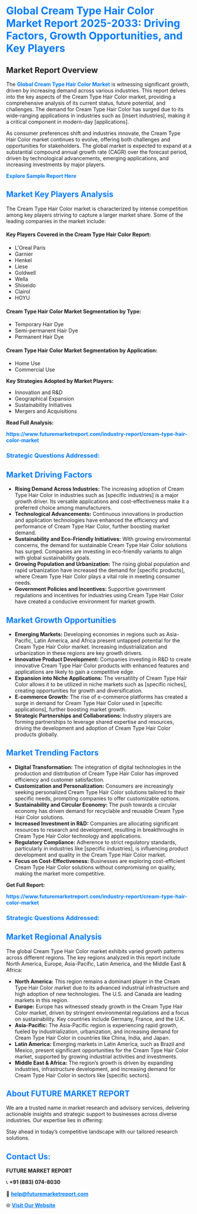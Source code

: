 <h1 style="color: #007BFF;">Global Cream Type Hair Color Market Report 2025-2033: Driving Factors, Growth Opportunities, and Key Players</h1>

<section id="overview">
<h2>Market Report Overview</h2>
<p>The <a href="https://www.futuremarketreport.com/industry-report/cream-type-hair-color-market" style="color: #007BFF; text-decoration: none;"><strong>Global Cream Type Hair Color Market</strong></a> is witnessing significant growth, driven by increasing demand across various industries. This report delves into the key aspects of the Cream Type Hair Color market, providing a comprehensive analysis of its current status, future potential, and challenges. The demand for Cream Type Hair Color has surged due to its wide-ranging applications in industries such as [insert industries], making it a critical component in modern-day [applications].</p>
<p>As consumer preferences shift and industries innovate, the Cream Type Hair Color market continues to evolve, offering both challenges and opportunities for stakeholders. The global market is expected to expand at a substantial compound annual growth rate (CAGR) over the forecast period, driven by technological advancements, emerging applications, and increasing investments by major players.</p>
</section>

<section id="overview">
<p><a href="https://www.futuremarketreport.com/request-sample/reportId=91453" style="color: #007BFF; text-decoration: none;"><strong>Explore Sample Report Here</strong></a></p>
</section>

<section id="key-players">
<h2 style="color: #007BFF;">Market Key Players Analysis</h2>
<p>The Cream Type Hair Color market is characterized by intense competition among key players striving to capture a larger market share. Some of the leading companies in the market include:</p>
<h4>Key Players Covered in the Cream Type Hair Color Report:</h4>
<ul><li>L&#039;Oreal Paris</li><li>Garnier</li><li>Henkel</li><li>Liese</li><li>Goldwell</li><li>Wella</li><li>Shiseido</li><li>Clairol</li><li>HOYU</li></ul>
<h4>Cream Type Hair Color Market Segmentation by Type:</h4>
<ul><li>Temporary Hair Dye</li><li>Semi-permanent Hair Dye</li><li>Permanent Hair Dye</li></ul>

<h4>Cream Type Hair Color Market Segmentation by Application:</h4>
<ul><li>Home Use</li><li>Commercial Use</li></ul>
<p><strong>Key Strategies Adopted by Market Players:</strong></p>
<ul>
<li>Innovation and R&D</li>
<li>Geographical Expansion</li>
<li>Sustainability Initiatives</li>
<li>Mergers and Acquisitions</li>
</ul>
</section>

<section>
<p><strong>Read Full Analysis: </strong></p><a href="https://www.futuremarketreport.com/industry-report/cream-type-hair-color-market" style="color: #007BFF; text-decoration: none;"><strong>https://www.futuremarketreport.com/industry-report/cream-type-hair-color-market</strong></a>
<h3 style="color: #007BFF;">Strategic Questions Addressed:</h3>
</section>

<section id="driving-factors">
<h2 style="color: #007BFF;">Market Driving Factors</h2>
<ul>
<li><strong>Rising Demand Across Industries:</strong> The increasing adoption of Cream Type Hair Color in industries such as [specific industries] is a major growth driver. Its versatile applications and cost-effectiveness make it a preferred choice among manufacturers.</li>
<li><strong>Technological Advancements:</strong> Continuous innovations in production and application technologies have enhanced the efficiency and performance of Cream Type Hair Color, further boosting market demand.</li>
<li><strong>Sustainability and Eco-Friendly Initiatives:</strong> With growing environmental concerns, the demand for sustainable Cream Type Hair Color solutions has surged. Companies are investing in eco-friendly variants to align with global sustainability goals.</li>
<li><strong>Growing Population and Urbanization:</strong> The rising global population and rapid urbanization have increased the demand for [specific products], where Cream Type Hair Color plays a vital role in meeting consumer needs.</li>
<li><strong>Government Policies and Incentives:</strong> Supportive government regulations and incentives for industries using Cream Type Hair Color have created a conducive environment for market growth.</li>
</ul>
</section>

<section id="growth-opportunities">
<h2 style="color: #007BFF;">Market Growth Opportunities</h2>
<ul>
<li><strong>Emerging Markets:</strong> Developing economies in regions such as Asia-Pacific, Latin America, and Africa present untapped potential for the Cream Type Hair Color market. Increasing industrialization and urbanization in these regions are key growth drivers.</li>
<li><strong>Innovative Product Development:</strong> Companies investing in R&D to create innovative Cream Type Hair Color products with enhanced features and applications are likely to gain a competitive edge.</li>
<li><strong>Expansion into Niche Applications:</strong> The versatility of Cream Type Hair Color allows it to be utilized in niche markets such as [specific niches], creating opportunities for growth and diversification.</li>
<li><strong>E-commerce Growth:</strong> The rise of e-commerce platforms has created a surge in demand for Cream Type Hair Color used in [specific applications], further boosting market growth.</li>
<li><strong>Strategic Partnerships and Collaborations:</strong> Industry players are forming partnerships to leverage shared expertise and resources, driving the development and adoption of Cream Type Hair Color products globally.</li>
</ul>
</section>

<section id="trending-factors">
<h2 style="color: #007BFF;">Market Trending Factors</h2>
<ul>
<li><strong>Digital Transformation:</strong> The integration of digital technologies in the production and distribution of Cream Type Hair Color has improved efficiency and customer satisfaction.</li>
<li><strong>Customization and Personalization:</strong> Consumers are increasingly seeking personalized Cream Type Hair Color solutions tailored to their specific needs, prompting companies to offer customizable options.</li>
<li><strong>Sustainability and Circular Economy:</strong> The push towards a circular economy has driven demand for recyclable and reusable Cream Type Hair Color solutions.</li>
<li><strong>Increased Investment in R&D:</strong> Companies are allocating significant resources to research and development, resulting in breakthroughs in Cream Type Hair Color technology and applications.</li>
<li><strong>Regulatory Compliance:</strong> Adherence to strict regulatory standards, particularly in industries like [specific industries], is influencing product development and quality in the Cream Type Hair Color market.</li>
<li><strong>Focus on Cost-Effectiveness:</strong> Businesses are exploring cost-efficient Cream Type Hair Color solutions without compromising on quality, making the market more competitive.</li>
</ul>
</section>

<section>
<p><strong>Get Full Report: </strong></p><a href="https://www.futuremarketreport.com/industry-report/cream-type-hair-color-market" style="color: #007BFF; text-decoration: none;"><strong>https://www.futuremarketreport.com/industry-report/cream-type-hair-color-market</strong></a>
<h3 style="color: #007BFF;">Strategic Questions Addressed:</h3>
</section>


<section id="regional-analysis">
<h2 style="color: #007BFF;">Market Regional Analysis</h2>
<p>The global Cream Type Hair Color market exhibits varied growth patterns across different regions. The key regions analyzed in this report include North America, Europe, Asia-Pacific, Latin America, and the Middle East & Africa:</p>
<ul>
<li><strong>North America:</strong> This region remains a dominant player in the Cream Type Hair Color market due to its advanced industrial infrastructure and high adoption of new technologies. The U.S. and Canada are leading markets in this region.</li>
<li><strong>Europe:</strong> Europe has witnessed steady growth in the Cream Type Hair Color market, driven by stringent environmental regulations and a focus on sustainability. Key countries include Germany, France, and the U.K.</li>
<li><strong>Asia-Pacific:</strong> The Asia-Pacific region is experiencing rapid growth, fueled by industrialization, urbanization, and increasing demand for Cream Type Hair Color in countries like China, India, and Japan.</li>
<li><strong>Latin America:</strong> Emerging markets in Latin America, such as Brazil and Mexico, present significant opportunities for the Cream Type Hair Color market, supported by growing industrial activities and investments.</li>
<li><strong>Middle East & Africa:</strong> The region’s growth is driven by expanding industries, infrastructure development, and increasing demand for Cream Type Hair Color in sectors like [specific sectors].</li>
</ul>
</section>

<footer>
<h2 style="color: #007BFF;">About FUTURE MARKET REPORT</h2>
<p>We are a trusted name in market research and advisory services, delivering actionable insights and strategic support to businesses across diverse industries. Our expertise lies in offering:</p>

<p>Stay ahead in today’s competitive landscape with our tailored research solutions.</p>

<h2 style="color: #007BFF;">Contact Us:</h2>
<p><strong>FUTURE MARKET REPORT</strong></p>
<p>📞 <strong>+91 (883) 074-8030</strong></p>
<p>📧 <strong><a href="mailto:help@futuremarketreport.com" style="color: #007BFF;">help@futuremarketreport.com</a></strong></p>
<p>🌐 <strong><a href="https://www.futuremarketreport.com/" style="color: #007BFF;">Visit Our Website</a></strong></p>
</footer>